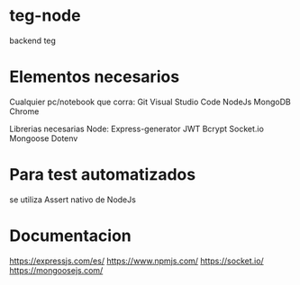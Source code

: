 # teg-node
backend teg

# Elementos necesarios
Cualquier pc/notebook que corra:
Git
Visual Studio Code
NodeJs
MongoDB
Chrome

Librerias necesarias Node:
Express-generator
JWT
Bcrypt
Socket.io
Mongoose
Dotenv

# Para test automatizados
se utiliza Assert nativo de NodeJs

# Documentacion
https://expressjs.com/es/
https://www.npmjs.com/
https://socket.io/
https://mongoosejs.com/
